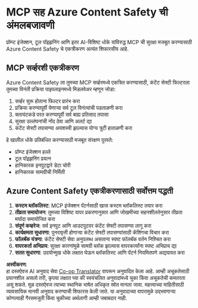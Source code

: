<!--
CO_OP_TRANSLATOR_METADATA:
{
  "original_hash": "1b6c746d9e190deba4d8765267ffb94e",
  "translation_date": "2025-07-17T02:00:57+00:00",
  "source_file": "02-Security/azure-content-safety-implementation.md",
  "language_code": "mr"
}
-->
# MCP सह Azure Content Safety ची अंमलबजावणी

प्रॉम्प्ट इंजेक्शन, टूल पॉइझनिंग आणि इतर AI-विशिष्ट धोके यांविरुद्ध MCP ची सुरक्षा मजबूत करण्यासाठी Azure Content Safety चे एकत्रीकरण अत्यंत शिफारसीय आहे.

## MCP सर्व्हरशी एकत्रीकरण

Azure Content Safety ला तुमच्या MCP सर्व्हरमध्ये एकत्रित करण्यासाठी, कंटेंट सेफ्टी फिल्टरला तुमच्या विनंती प्रक्रिया पाइपलाइनमध्ये मिडलवेअर म्हणून जोडा:

1. सर्व्हर सुरू होताना फिल्टर प्रारंभ करा  
2. प्रक्रिया करण्यापूर्वी येणाऱ्या सर्व टूल विनंत्यांची पडताळणी करा  
3. क्लायंटकडे परत करण्यापूर्वी सर्व बाह्य प्रतिसाद तपासा  
4. सुरक्षा उल्लंघनांची नोंद ठेवा आणि अलर्ट द्या  
5. कंटेंट सेफ्टी तपासण्या अयशस्वी झाल्यास योग्य त्रुटी हाताळणी करा  

हे खालील धोके प्रतिबंधित करण्यासाठी मजबूत संरक्षण पुरवते:  
- प्रॉम्प्ट इंजेक्शन हल्ले  
- टूल पॉइझनिंग प्रयत्न  
- हानिकारक इनपुटद्वारे डेटा चोरी  
- हानिकारक सामग्रीची निर्मिती  

## Azure Content Safety एकत्रीकरणासाठी सर्वोत्तम पद्धती

1. **कस्टम ब्लॉकलिस्ट**: MCP इंजेक्शन पॅटर्नसाठी खास कस्टम ब्लॉकलिस्ट तयार करा  
2. **तीव्रता समायोजन**: तुमच्या विशिष्ट वापर प्रकरणानुसार आणि जोखमीच्या सहनशीलतेनुसार तीव्रता मर्यादा समायोजित करा  
3. **संपूर्ण कव्हरेज**: सर्व इनपुट आणि आउटपुटवर कंटेंट सेफ्टी तपासण्या लागू करा  
4. **कार्यक्षमता सुधारणा**: पुनरावृत्ती होणाऱ्या कंटेंट सेफ्टी तपासण्यांसाठी कॅशिंगचा विचार करा  
5. **फॉलबॅक यंत्रणा**: कंटेंट सेफ्टी सेवा अनुपलब्ध असताना स्पष्ट फॉलबॅक वर्तन निश्चित करा  
6. **वापरकर्ता अभिप्राय**: सुरक्षा कारणांमुळे सामग्री ब्लॉक झाल्यास वापरकर्त्यांना स्पष्ट अभिप्राय द्या  
7. **सतत सुधारणा**: उदयोन्मुख धोके लक्षात घेऊन ब्लॉकलिस्ट आणि पॅटर्न नियमितपणे अद्ययावत करा

**अस्वीकरण**:  
हा दस्तऐवज AI अनुवाद सेवा [Co-op Translator](https://github.com/Azure/co-op-translator) वापरून अनुवादित केला आहे. आम्ही अचूकतेसाठी प्रयत्नशील असलो तरी, कृपया लक्षात घ्या की स्वयंचलित अनुवादांमध्ये चुका किंवा अचूकतेची कमतरता असू शकते. मूळ दस्तऐवज त्याच्या स्थानिक भाषेत अधिकृत स्रोत मानला जावा. महत्त्वाच्या माहितीसाठी व्यावसायिक मानवी अनुवाद करण्याची शिफारस केली जाते. या अनुवादाच्या वापरामुळे उद्भवणाऱ्या कोणत्याही गैरसमजुती किंवा चुकीच्या अर्थलागी आम्ही जबाबदार नाही.